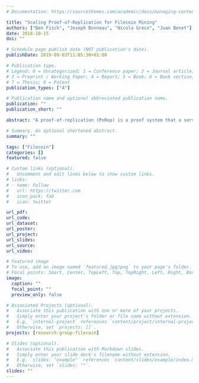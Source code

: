 ```yaml
---
# Documentation: https://sourcethemes.com/academic/docs/managing-content/

title: "Scaling Proof-of-Replication for Filecoin Mining"
authors: ["Ben Fisch", "Joseph Bonneau", "Nicola Greco", "Juan Benet"]
date: 2018-10-15
doi: ""

# Schedule page publish date (NOT publication's date).
publishDate: 2019-09-03T11:05:30+01:00

# Publication type.
# Legend: 0 = Uncategorized; 1 = Conference paper; 2 = Journal article;
# 3 = Preprint / Working Paper; 4 = Report; 5 = Book; 6 = Book section;
# 7 = Thesis; 8 = Patent
publication_types: ["4"]

# Publication name and optional abbreviated publication name.
publication: ""
publication_short: ""

abstract: "A proof-of-replication (PoRep) is a proof system that a server can use to demonstrate to a network in a publicly verifiable way that it is dedicating unique resources to storing one or more replicas of a data file. While it is not possible for PoReps to guarantee cryptographically that the prover's storage format is redundant, PoReps do guarantee that: (a) The prover must be using as much space to produce the proof as replicas it claims to store (it is a proof of space) (b) The prover can retrieve a committed data file (it is a proof of retrievability) (c) The prover can use the space to store this file without any overhead In this sense a PoRep is a useful proof of space. It is uniquely suited to replace proof-of-work in Nakamoto consensus as a Sybil resistance mechanism, while simultaneously incen-tivizing and subsidizing the cost of file storage. Technical report This is a short technical report on our constructions. A more detailed paper is forthcoming with information about our prototype implementation of PoReps."

# Summary. An optional shortened abstract.
summary: ""

tags: ["Filecoin"]
categories: []
featured: false

# Custom links (optional).
#   Uncomment and edit lines below to show custom links.
# links:
# - name: Follow
#   url: https://twitter.com
#   icon_pack: fab
#   icon: twitter

url_pdf:
url_code:
url_dataset:
url_poster:
url_project:
url_slides:
url_source:
url_video:

# Featured image
# To use, add an image named `featured.jpg/png` to your page's folder.
# Focal points: Smart, Center, TopLeft, Top, TopRight, Left, Right, BottomLeft, Bottom, BottomRight.
image:
  caption: ""
  focal_point: ""
  preview_only: false

# Associated Projects (optional).
#   Associate this publication with one or more of your projects.
#   Simply enter your project's folder or file name without extension.
#   E.g. `internal-project` references `content/project/internal-project/index.md`.
#   Otherwise, set `projects: []`.
projects: [research-group-filecoin]

# Slides (optional).
#   Associate this publication with Markdown slides.
#   Simply enter your slide deck's filename without extension.
#   E.g. `slides: "example"` references `content/slides/example/index.md`.
#   Otherwise, set `slides: ""`.
slides: ""
---
```

